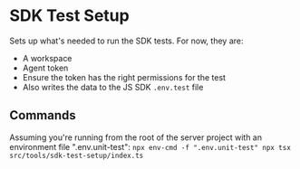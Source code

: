 # SDK Test Setup

Sets up what's needed to run the SDK tests. For now, they are:

- A workspace
- Agent token
- Ensure the token has the right permissions for the test
- Also writes the data to the JS SDK `.env.test` file

## Commands

Assuming you're running from the root of the server project with an environment file ".env.unit-test":
`npx env-cmd -f ".env.unit-test" npx tsx src/tools/sdk-test-setup/index.ts`
